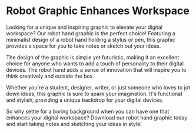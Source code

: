 <!--font:Poppins-->

# Robot Graphic Enhances Workspace

Looking for a unique and inspiring graphic to elevate your digital workspace? Our robot hand graphic is the perfect choice! Featuring a minimalist design of a robot hand holding a stylus or pen, this graphic provides a space for you to take notes or sketch out your ideas.

The design of the graphic is simple yet futuristic, making it an excellent choice for anyone who wants to add a touch of personality to their digital devices. The robot hand adds a sense of innovation that will inspire you to think creatively and outside the box.

Whether you're a student, designer, writer, or just someone who loves to jot down ideas, this graphic is sure to spark your imagination. It's functional and stylish, providing a unique backdrop for your digital devices.

So why settle for a boring background when you can have one that enhances your digital workspace? Download our robot hand graphic today and start taking notes and sketching your ideas in style!

<!--

Write me markdown content of website with wallpaper:

"A wallpaper featuring a minimalist graphic of a robot hand holding a stylus or pen, with a space for taking notes or sketching ideas."

The header of the page should not be copy of the text but rather a real content of the website which is using this wallpaper.


---


Write me markdown content of website with wallpaper:

"A wallpaper featuring a minimalist graphic of a robot hand holding a stylus or pen, with a space for taking notes or sketching ideas."

The header of the page should not be copy of the text but rather a real content of the website which is using this wallpaper.


---


# Note and Sketch with Robot Hand Wallpaper

Enhance your creativity with our minimalist wallpaper featuring a robot hand holding a stylus or pen. This wallpaper is perfect for those who love to take notes or sketch ideas on their digital devices.

The design of the wallpaper is simple yet unique, making it an excellent choice for anyone who wants to add a touch of personality to their desktop or mobile device. The robot hand adds a futuristic element that will inspire you to think outside the box.

Whether you're a student, professional, or just someone who loves to doodle, this wallpaper is sure to spark your imagination. So why settle for a boring background when you can have one that's both functional and stylish?

Download our robot hand wallpaper today and start taking notes and sketching your ideas in style!


---


Heading should not include word "wallpaper". The website should not be about the wallpaper itself, wallpaper is just a related background, rewrite whole content.


---


# Boost Your Creativity with a Robot Hand Background

Looking for a unique and inspiring background to enhance your digital workspace? Our robot hand background is the perfect choice! Featuring a minimalist graphic of a robot hand holding a stylus or pen, this background provides a space for you to take notes or sketch out your ideas.

The design of the background is simple yet futuristic, making it an excellent choice for anyone who wants to add a touch of personality to their desktop or mobile device. The robot hand adds a sense of innovation that will inspire you to think creatively and outside the box.

Whether you're a student, designer, writer, or just someone who loves to jot down ideas, this background is sure to spark your imagination. It's functional and stylish, providing a unique backdrop for your digital workspace.

So why settle for a boring background when you can have one that boosts your creativity? Download our robot hand background today and start taking notes and sketching your ideas in style!


---


Heading is too long, rewrite whole content.


---


# Elevate Your Digital Workspace with a Robot Hand Background

Looking for a background that will inspire your creativity and add a touch of personality to your digital workspace? Our robot hand background is the perfect choice! With a minimalist graphic of a robot hand holding a stylus or pen, this background provides a space for you to take notes or sketch out your ideas.

The design of the background is simple yet futuristic, making it an excellent choice for anyone who wants to elevate their digital workspace. The robot hand adds a sense of innovation that will inspire you to think creatively and outside the box.

Whether you're a student, designer, writer, or just someone who loves to jot down ideas, this background is sure to spark your imagination. It's functional and stylish, providing a unique backdrop for your digital devices.

So why settle for a boring background when you can have one that elevates your digital workspace? Download our robot hand background today and start taking notes and sketching your ideas in style!


---


Heading is too long, rewrite whole content.


---


# Enhance Your Digital Workspace with a Robot Hand Graphic

Looking for a unique and inspiring graphic to elevate your digital workspace? Our robot hand graphic is the perfect choice! Featuring a minimalist design of a robot hand holding a stylus or pen, this graphic provides a space for you to take notes or sketch out your ideas.

The design of the graphic is simple yet futuristic, making it an excellent choice for anyone who wants to add a touch of personality to their digital devices. The robot hand adds a sense of innovation that will inspire you to think creatively and outside the box.

Whether you're a student, designer, writer, or just someone who loves to jot down ideas, this graphic is sure to spark your imagination. It's functional and stylish, providing a unique backdrop for your digital devices.

So why settle for a boring background when you can have one that enhances your digital workspace? Download our robot hand graphic today and start taking notes and sketching your ideas in style!


---


Write me a Google font which is best fitting for the website.

Pick from the list:
- Orbitron
- Alegreya
- Playfair Display
- Great Vibes
- Roboto
- Barlow Condensed
- Lobster
- Dancing Script
- Open Sans
- Poppins
- Montserrat
- Lato
- Exo 2
- Futura
- Inter
- IBM Plex Sans
- Raleway


Write just the font name nothing else.


---


Poppins

-->
